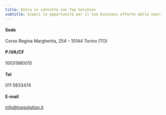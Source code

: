 ```yaml
---
title: Entra in contatto con Top Solution
subtitle: Scopri le opportunità per il tuo business offerte dalle nostre soluzioni
---
```



#### Sede
Corso Regina Margherita, 254 – 10144 Torino (TO)

#### P.IVA/CF
10031960015

#### Tel
011 5833474

#### E-mail
[info@topsolution.it](mailto:info@topsolution.it)

